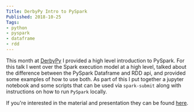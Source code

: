 ```yaml
---
Title: DerbyPy Intro to PySpark
Published: 2018-10-25
Tags:
- python
- pyspark
- dataframe
- rdd
---
```


This month at [DerbyPy](https://www.meetup.com/derbypy/) I provided a high
level introduction to PySpark. For this talk I went over the Spark execution
model at a high level, talked about the difference between the PySpark
Dataframe and RDD api, and provided some examples of how to use both. As part
of this I put together a jupyter notebook and some scripts that can be used via
`spark-submit` along with instructions on how to run `PySpark` locally.

If you're interested in the material and presentation they can be found
[here](https://git.sr.ht/~n0mn0m/presentations).
